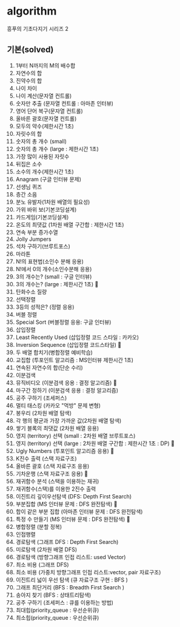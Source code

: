 # algorithm
흥푸의 기초다지기 시리즈 2

## 기본(solved)

1. 1부터 N까지의 M의 배수합
2. 자연수의 합
3. 진약수의 합
4. 나이 차이
5. 나이 계산(문자열 컨트롤)
6. 숫자만 추출 (문자열 컨트롤 : 아마존 인터뷰)
7. 영어 단어 복구(문자열 컨트롤)
8. 올바른 괄호(문자열 컨트롤)
9. 모두의 약수(제한시간 1초)
10. 자릿수의 합
11. 숫자의 총 개수 (small)
12. 숫자의 총 개수 (large : 제한시간 1초)
13. 가장 많이 사용된 자릿수
14. 뒤집은 소수
15. 소수의 개수(제한시간 1초)
16. Anagram (구글 인터뷰 문제)
17. 선생님 퀴즈
18. 층간 소음
19. 분노 유발자(1차원 배열의 필요성)
20. 가위 바위 보(기본코딩설계)
21. 카드게임(기본코딩설계)
22. 온도의 최댓값 (1차원 배열 구간합 : 제한시간 1초)
23. 연속 부분 증가수열
24. Jolly Jumpers
25. 석차 구하기(브루트포스)
26. 마라톤
27. N!의 표현법(소인수 분해 응용)
28. N!에서 0의 개수(소인수분해 응용)
29. 3의 개수는? (small : 구글 인터뷰)
30. 3의 개수는? (large : 제한시간 1초) 💙
31. 탄화수소 질량
32. 선택정렬
33. 3등의 성적은? (정렬 응용)
34. 버블 정렬
35. Special Sort (버블정렬 응용: 구글 인터뷰)
36. 삽입정렬
37. Least Recently Used (삽입정렬 코드 스타일 : 카카오)
38. Inversion Sequence (삽입정렬 코드스타일) 💛
39. 두 배열 합치기(병합정렬 예비학습)
40. 교집합 (투포인트 알고리즘 : MS인터뷰 제한시간 1초)
41. 연속된 자연수의 합(단순 수리)
42. 이분검색
43. 뮤직비디오 (이분검색 응용 : 결정 알고리즘) 💙
44. 마구간 정하기 (이분검색 응용 : 결정 알고리즘)
45. 공주 구하기 (조세퍼스)
46. 멀티 태스킹 (카카오 "먹방" 문제 변형)
47. 봉우리 (2차원 배열 탐색)
48. 각 행의 평균과 가장 가까운 값(2차원 배열 탐색)
49. 쌓기 블록의 최댓값 (2차원 배열 응용)
50. 영지 (territory) 선택 (small : 2차원 배열 브루트포스)
51. 영지 (territory) 선택 (large : 2차원 배열 구간합 : 제한시간 1초 : DP) 💙
52. Ugly Numbers (투포인트 알고리즘 응용) 💙
53. K진수 출력 (스택 자료구조)
54. 올바른 괄호 (스택 자료구조 응용)
55. 기차운행 (스택 자료구조 응용) 💙
56. 재귀함수 분석 (스택을 이용하는 재귀)
57. 재귀함수(스택)를 이용한 2진수 출력
58. 이진트리 깊이우선탐색 (DFS: Depth First Search)
59. 부분집합 (MS 인터뷰 문제 : DFS 완전탐색) 💙
60. 합이 같은 부분 집합 (아마존 인터뷰 문제 : DFS 완전탐색)
61. 특정 수 만들기 (MS 인터뷰 문제 : DFS 완전탐색) 💛
62. 병합정렬 (분할 정복)
63. 인접행렬
64. 경로탐색 (그래프 DFS : Depth First Search)
65. 미로탐색 (2차원 배열 DFS)
66. 경로탐색 (방향그래프 인접 리스트: used Vector)
67. 최소 비용 (그래프 DFS)
68. 최소 비용 (가중치 방향그래프 인접 리스트:vector, pair 자료구조)
69. 이진트리 넓이 우선 탐색 (큐 자료구조 구현 : BFS )
70. 그래프 최단거리 (BFS : Breadth First Search )
71. 송아지 찾기 (BFS : 상태트리탐색)
72. 공주 구하기 (조세퍼스 : 큐를 이용하는 방법)
73. 최대힙(priority_queue : 우선순위큐)
74. 최소힙(priority_queue : 우선순위큐)